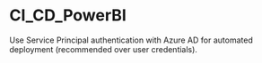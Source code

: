 # CI_CD_PowerBI



Use Service Principal authentication with Azure AD for automated deployment (recommended over user credentials).
